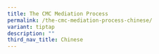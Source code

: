 ```yaml
---
title: The CMC Mediation Process
permalink: /the-cmc-mediation-process-chinese/
variant: tiptap
description: ""
third_nav_title: Chinese
---
```

